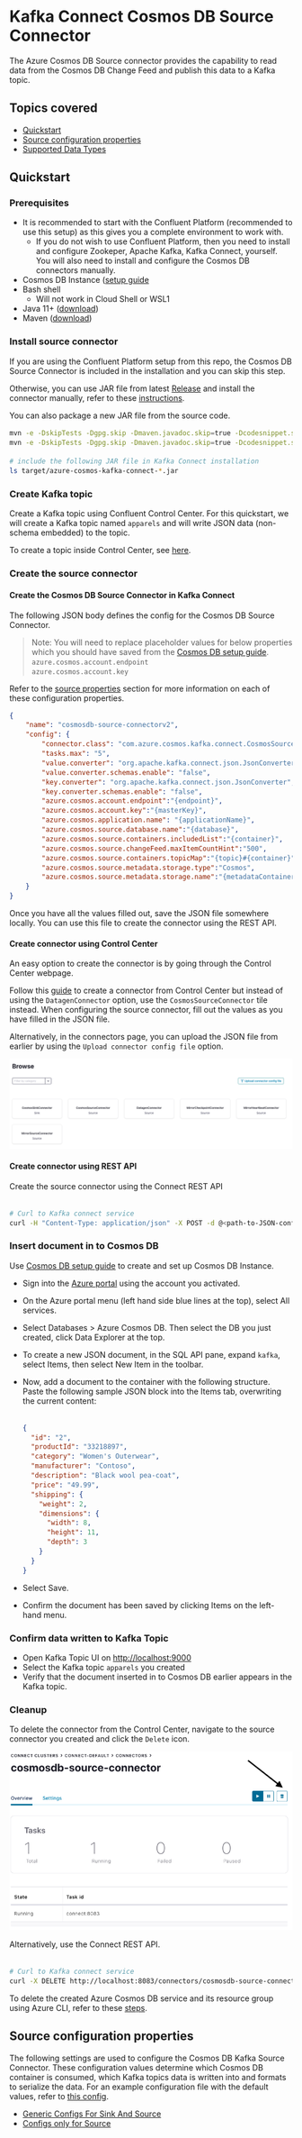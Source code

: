 # Kafka Connect Cosmos DB Source Connector

The Azure Cosmos DB Source connector provides the capability to read data from the Cosmos DB Change Feed and publish this data to a Kafka topic.

## Topics covered

- [Quickstart](#quickstart)
- [Source configuration properties](#source-configuration-properties)
- [Supported Data Types](#supported-data-types)

## Quickstart

### Prerequisites

- It is recommended to start with the Confluent Platform (recommended to use this setup) as this gives you a complete environment to work with.
    - If you do not wish to use Confluent Platform, then you need to install and configure Zookeper, Apache Kafka, Kafka Connect, yourself. You will also need to install and configure the Cosmos DB connectors manually.
- Cosmos DB Instance ([setup guide](https://github.com/Azure/azure-sdk-for-java/blob/main/sdk/cosmos/azure-cosmos-kafka-connect/dev/CosmosDB_Setup.md)
- Bash shell
  - Will not work in Cloud Shell or WSL1
- Java 11+ ([download](https://www.oracle.com/java/technologies/javase-jdk11-downloads.html))
- Maven ([download](https://maven.apache.org/download.cgi))

### Install source connector

If you are using the Confluent Platform setup from this repo, the Cosmos DB Source Connector is included in the installation and you can skip this step.

Otherwise, you can use JAR file from latest [Release](https://mvnrepository.com/artifact/com.azure.cosmos.kafka/azure-cosmos-kafka-connect) and install the connector manually, refer to these [instructions](https://docs.confluent.io/current/connect/managing/install.html#install-connector-manually).

You can also package a new JAR file from the source code.

```bash
mvn -e -DskipTests -Dgpg.skip -Dmaven.javadoc.skip=true -Dcodesnippet.skip=true -Dspotbugs.skip=true -Dcheckstyle.skip=true -Drevapi.skip=true -pl ,azure-cosmos,azure-cosmos-tests -am clean install
mvn -e -DskipTests -Dgpg.skip -Dmaven.javadoc.skip=true -Dcodesnippet.skip=true -Dspotbugs.skip=true -Dcheckstyle.skip=true -Drevapi.skip=true -pl ,azure-cosmos-kafka-connect clean install

# include the following JAR file in Kafka Connect installation
ls target/azure-cosmos-kafka-connect-*.jar

```

### Create Kafka topic

Create a Kafka topic using Confluent Control Center. For this quickstart, we will create a Kafka topic named `apparels` and will write JSON data (non-schema embedded) to the topic.

To create a topic inside Control Center, see [here](https://docs.confluent.io/platform/current/quickstart/ce-docker-quickstart.html#step-2-create-ak-topics).

### Create the source connector

#### Create the Cosmos DB Source Connector in Kafka Connect

The following JSON body defines the config for the Cosmos DB Source Connector.

>Note: You will need to replace placeholder values for below properties which you should have saved from the [Cosmos DB setup guide](https://github.com/Azure/azure-sdk-for-java/blob/main/sdk/cosmos/azure-cosmos-kafka-connect/dev/CosmosDB_Setup.md).  
>`azure.cosmos.account.endpoint`  
>`azure.cosmos.account.key`  

Refer to the [source properties](#source-configuration-properties) section for more information on each of these configuration properties.

```json
{
    "name": "cosmosdb-source-connectorv2",
    "config": {
        "connector.class": "com.azure.cosmos.kafka.connect.CosmosSourceConnector",
        "tasks.max": "5",
        "value.converter": "org.apache.kafka.connect.json.JsonConverter",
        "value.converter.schemas.enable": "false",
        "key.converter": "org.apache.kafka.connect.json.JsonConverter",
        "key.converter.schemas.enable": "false",
        "azure.cosmos.account.endpoint":"{endpoint}",
        "azure.cosmos.account.key":"{masterKey}",
        "azure.cosmos.application.name": "{applicationName}",
        "azure.cosmos.source.database.name":"{database}",
        "azure.cosmos.source.containers.includedList":"{container}",
        "azure.cosmos.source.changeFeed.maxItemCountHint":"500",
        "azure.cosmos.source.containers.topicMap":"{topic}#{container}",
        "azure.cosmos.source.metadata.storage.type":"Cosmos",
        "azure.cosmos.source.metadata.storage.name":"{metadataContainerName}"
    }
}

```

Once you have all the values filled out, save the JSON file somewhere locally. You can use this file to create the connector using the REST API.

#### Create connector using Control Center

An easy option to create the connector is by going through the Control Center webpage.

Follow this [guide](https://docs.confluent.io/platform/current/quickstart/ce-docker-quickstart.html#step-3-install-a-ak-connector-and-generate-sample-data) to create a connector from Control Center but instead of using the `DatagenConnector` option, use the `CosmosSourceConnector` tile instead. When configuring the source connector, fill out the values as you have filled in the JSON file.

Alternatively, in the connectors page, you can upload the JSON file from earlier by using the `Upload connector config file` option.

![Upload connector config](images/upload-connector-config.png "Upload connector config")

#### Create connector using REST API

Create the source connector using the Connect REST API

```bash

# Curl to Kafka connect service
curl -H "Content-Type: application/json" -X POST -d @<path-to-JSON-config-file> http://localhost:8083/connectors

```

### Insert document in to Cosmos DB

Use [Cosmos DB setup guide](https://github.com/Azure/azure-sdk-for-java/blob/main/sdk/cosmos/azure-cosmos-kafka-connect/dev/CosmosDB_Setup.md) to create and set up Cosmos DB Instance.

- Sign into the [Azure portal](https://portal.azure.com/learn.docs.microsoft.com) using the account you activated.
- On the Azure portal menu (left hand side blue lines at the top), select All services.
- Select Databases > Azure Cosmos DB. Then select the DB you just created, click Data Explorer at the top.
- To create a new JSON document, in the SQL API pane, expand `kafka`, select Items, then select New Item in the toolbar.
- Now, add a document to the container with the following structure. Paste the following sample JSON block into the Items tab, overwriting the current content:

  ``` json

  {
    "id": "2",
    "productId": "33218897",
    "category": "Women's Outerwear",
    "manufacturer": "Contoso",
    "description": "Black wool pea-coat",
    "price": "49.99",
    "shipping": {
      "weight": 2,
      "dimensions": {
        "width": 8,
        "height": 11,
        "depth": 3
      }
    }
  }

  ```

- Select Save.
- Confirm the document has been saved by clicking Items on the left-hand menu.

### Confirm data written to Kafka Topic

- Open Kafka Topic UI on <http://localhost:9000>
- Select the Kafka topic `apparels` you created
- Verify that the document inserted in to Cosmos DB earlier appears in the Kafka topic.

### Cleanup

To delete the connector from the Control Center, navigate to the source connector you created and click the `Delete` icon.

![Delete connector](images/delete-source-connector.png "Delete connector")

Alternatively, use the Connect REST API.

```bash

# Curl to Kafka connect service
curl -X DELETE http://localhost:8083/connectors/cosmosdb-source-connector

```

To delete the created Azure Cosmos DB service and its resource group using Azure CLI, refer to these [steps](https://github.com/Azure/azure-sdk-for-java/blob/main/sdk/cosmos/azure-cosmos-kafka-connect/dev/CosmosDB_Setup.md#cleanup).

## Source configuration properties

The following settings are used to configure the Cosmos DB Kafka Source Connector. These configuration values determine which Cosmos DB container is consumed, which Kafka topics data is written into and formats to serialize the data. For an example configuration file with the default values, refer to [this config](https://github.com/Azure/azure-sdk-for-java/blob/main/sdk/cosmos/azure-cosmos-kafka-connect/src/docker/resources/source.example.json).

- [Generic Configs For Sink And Source](https://github.com/Azure/azure-sdk-for-java/blob/main/sdk/cosmos/azure-cosmos-kafka-connect/doc/configuration-reference.md#generic-configurations)
- [Configs only for Source](https://github.com/Azure/azure-sdk-for-java/blob/main/sdk/cosmos/azure-cosmos-kafka-connect/doc/configuration-reference.md#source-connector-configurations)
